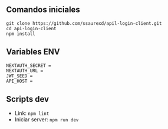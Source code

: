 ## Comandos iniciales
```
git clone https://github.com/ssaurexd/apil-login-client.git
cd api-login-client
npm install
```

## Variables ENV
```
NEXTAUTH_SECRET = 
NEXTAUTH_URL = 
JWT_SEED =
API_HOST = 
```

## Scripts dev
- Link: ``npm lint``
- Iniciar server: ``npm run dev``